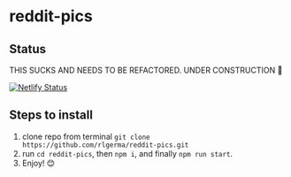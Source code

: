 # reddit-pics

## Status

THIS SUCKS AND NEEDS TO BE REFACTORED. UNDER CONSTRUCTION 🚧

[![Netlify Status](https://api.netlify.com/api/v1/badges/4e2980dc-c13f-46a1-8006-381de8332e88/deploy-status)](https://app.netlify.com/sites/reddit-pics-best/deploys)

## Steps to install

1. clone repo from terminal `git clone https://github.com/rlgerma/reddit-pics.git`
2. run `cd reddit-pics`, then `npm i`, and finally `npm run start`.
3. Enjoy! 😊
